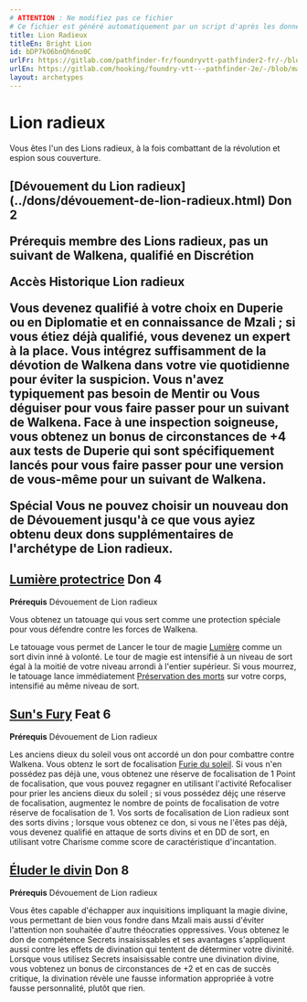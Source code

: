 ```yaml
---
# ATTENTION : Ne modifiez pas ce fichier
# Ce fichier est généré automatiquement par un script d'après les données du module Foundry VTT officiel et de sa traduction
title: Lion Radieux
titleEn: Bright Lion
id: bDP7kO6bnQh6no0C
urlFr: https://gitlab.com/pathfinder-fr/foundryvtt-pathfinder2-fr/-/blob/master/data/archetypes/bDP7kO6bnQh6no0C.htm
urlEn: https://gitlab.com/hooking/foundry-vtt---pathfinder-2e/-/blob/master/packs/data/archetypes.db/bright-lion.json
layout: archetypes
---
```

# Lion radieux

Vous êtes l'un des Lions radieux, à la fois combattant de la révolution et espion sous couverture.

<h2 style="text-align: left;">[Dévouement du Lion radieux](../dons/dévouement-de-lion-radieux.html) Don 2

**Prérequis** membre des Lions radieux, pas un suivant de Walkena, qualifié en Discrétion

**Accès** Historique Lion radieux

Vous devenez qualifié à votre choix en Duperie ou en Diplomatie et en connaissance de Mzali ; si vous étiez déjà qualifié, vous devenez un expert à la place. Vous intégrez suffisamment de la dévotion de Walkena dans votre vie quotidienne pour éviter la suspicion. Vous n'avez typiquement pas besoin de Mentir ou Vous déguiser pour vous faire passer pour un suivant de Walkena. Face à une inspection soigneuse, vous obtenez un bonus de circonstances de +4 aux tests de Duperie qui sont spécifiquement lancés pour vous faire passer pour une version de vous-même pour un suivant de Walkena.

**Spécial** Vous ne pouvez choisir un nouveau don de Dévouement jusqu'à ce que vous ayiez obtenu deux dons supplémentaires de l'archétype de Lion radieux.

## [Lumière protectrice](../dons/lumière-protectrice.html) Don 4

**Prérequis** Dévouement de Lion radieux

Vous obtenez un tatouage qui vous sert comme une protection spéciale pour vous défendre contre les forces de Walkena.

Le tatouage vous permet de Lancer le tour de magie [Lumière](../sorts/lumière.html) comme un sort divin inné à volonté. Le tour de magie est intensifié à un niveau de sort égal à la moitié de votre niveau arrondi à l'entier supérieur. Si vous mourrez, le tatouage lance immédiatement [Préservation des morts](../sorts/préservation-des-morts.html) sur votre corps, intensifié au même niveau de sort.

## [Sun's Fury](../dons/furie-du-soleil.html) Feat 6

**Prérequis** Dévouement de Lion radieux

Les anciens dieux du soleil vous ont accordé un don  pour combattre contre Walkena. Vous obtenz le sort de focalisation [Furie du soleil](../sorts/furie-du-soleil.html). Si vous n'en possédez pas déjà une, vous obtenez une réserve de focalisation de 1 Point de focalisation, que vous pouvez regagner en utilisant l'activité Refocaliser pour prier les anciens dieux du soleil ; si vous possédez déjç une réserve de focalisation, augmentez le nombre de points de focalisation de votre réserve de focalisation de 1. Vos sorts de focalisation de Lion radieux sont des sorts divins ; lorsque vous obtenez ce don, si vous ne l'êtes pas déjà, vous devenez qualifié en attaque de sorts divins et en DD de sort, en utilisant votre Charisme comme score de caractéristique d'incantation.

## [Éluder le divin](../dons/éluder-le-divin.html) Don 8

**Prérequis** Dévouement de Lion radieux

Vous êtes capable d'échapper aux inquisitions impliquant la magie divine, vous permettant de bien vous fondre dans Mzali mais aussi d'éviter l'attention non souhaitée d'autre théocraties oppressives. Vous obtenez le don de compétence <a class="entity-link" data-pack="pf2e.feats-srd" data-id="RiuZT3H4QZIIEQXJ" draggable="true">Secrets insaisissables</a> et ses avantages s'appliquent aussi contre les effets de divination qui tentent de déterminer votre divinité. Lorsque vous utilisez Secrets insaisissable contre une divination divine, vous vobtenez un bonus de circonstances de +2  et en cas de succès critique, la divination révèle une fausse information appropriée à votre fausse personnalité, plutôt que rien.
